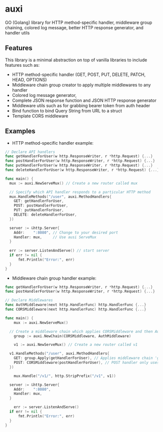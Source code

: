 # auxi
GO (Golang) library for HTTP method-specific handler, middleware group chaining, colored log message, better HTTP response generator, and handler utils

## Features

This library is a minimal abstraction on top of vanilla libraries to include features such as:
- HTTP method-specific handler (GET, POST, PUT, DELETE, PATCH, HEAD, OPTIONS)
- Middleware chain group creator to apply multiple middlewares to any handler
- Colored log message generator,
- Complete JSON response function and JSON HTTP response generator
- Middleware utils such as for grabbing bearer token from auth header
- Bind function to bind Query String from URL to a struct
- Template CORS middleware

## Examples

- HTTP method-specific handler example:

```go
// Declare API handlers
func getHandlerForUser(w http.ResponseWriter, r *http.Request) {...}
func postHandlerForUser(w http.ResponseWriter, r *http.Request) {...}
func putHandlerForUser(w http.ResponseWriter, r *http.Request) {...}
func deleteHandlerForUser(w http.ResponseWriter, r *http.Request) {...}

func main() {
  mux := auxi.NewServeMux() // Create a new router called mux

  // Specify which API handler responds to a particular HTTP method 
  mux.HandleMethods("/user", auxi.MethodHandlers{
    GET: getHandlerForUser,
    POST: postHandlerForUser,
    PUT: putHandlerForUser,
    DELETE: deleteHandlerForUser,
  })

  server := &http.Server{
    Addr:    ":8080", // Change to your desired port
    Handler: mux,     // Use ausi ServeMux
  }
  
  err := server.ListenAndServe() // start server
  if err != nil {
      fmt.Println("Error:", err)
  }
}
```

- Middleware chain group handler example:

```go
func getHandlerForUser(w http.ResponseWriter, r *http.Request) {...}
func postHandlerForUser(w http.ResponseWriter, r *http.Request) {...}

// Declare Middlewares
func AuthMiddleware(next http.HandlerFunc) http.HandlerFunc {...}
func CORSMiddleware(next http.HandlerFunc) http.HandlerFunc {...}

func main() {
	mux := auxi.NewServeMux()

  // Create a middleware chain which applies CORSMiddleware and then AuthMiddleware
	group := auxi.NewChain(CORSMiddleware, AuthMiddleware)

	v1 := auxi.NewServeMux() // Create a new router called v1

  v1.HandleMethods("/user", auxi.MethodHandlers{
    GET: group.Apply(getHandlerForUser), // Applies middleware chain 'group' to the GET handler
    POST: CORSMiddleware(postHandlerForUser), // POST handler only uses CORS middleware
  })

	mux.Handle("/v1/", http.StripPrefix("/v1", v1))

  server := &http.Server{
    Addr:    ":8080",
    Handler: mux,
  }

	err := server.ListenAndServe()
  if err != nil {
      fmt.Println("Error:", err)
  }
}
```
